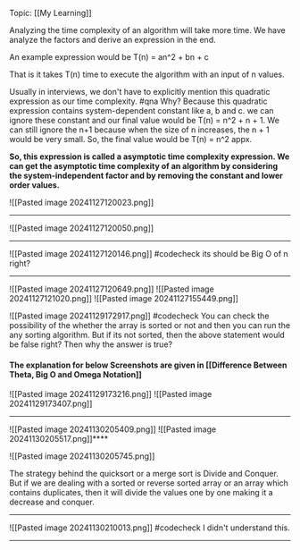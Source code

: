 Topic: [[My Learning]]

Analyzing the time complexity of an algorithm will take more time. We have analyze the factors and derive an expression in the end.

An example expression would be T(n) = an^2 + bn + c

That is it takes T(n) time to execute the algorithm with an input of n values.

Usually in interviews, we don't have to explicitly mention this quadratic expression as our time complexity. #qna Why?
Because this quadratic expression contains system-dependent constant like a, b and c. we can ignore these constant and our final value would be T(n) = n^2 + n + 1. We can still ignore the n+1 because when the size of n increases, the n + 1 would be very small. So, the final value would be T(n) = n^2 appx.

**So, this expression is called a asymptotic time complexity expression. We can get the asymptotic time complexity of an algorithm by considering the system-independent factor and by removing the constant and lower order values.**


![[Pasted image 20241127120023.png]]

---

![[Pasted image 20241127120050.png]]

---

![[Pasted image 20241127120146.png]]
#codecheck its should be Big O of n right?

---

![[Pasted image 20241127120649.png]]
![[Pasted image 20241127121020.png]]
![[Pasted image 20241127155449.png]]

![[Pasted image 20241129172917.png]]
#codecheck You can check the possibility of the whether the array is sorted or not and then you can run the any sorting algorithm. But if its not sorted, then the above statement would be false right? Then why the answer is true?

#### The explanation for below Screenshots are given in [[Difference Between Theta, Big O and Omega Notation]]
![[Pasted image 20241129173216.png]]
![[Pasted image 20241129173407.png]]

---

![[Pasted image 20241130205409.png]]
![[Pasted image 20241130205517.png]]****

![[Pasted image 20241130205745.png]]

The strategy behind the quicksort or a merge sort is Divide and Conquer. But if we are dealing with a sorted or reverse sorted array or an array which contains duplicates, then it will divide the values one by one making it a decrease and conquer. 

---

![[Pasted image 20241130210013.png]]
#codecheck I didn't understand this.

----




